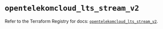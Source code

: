 # `opentelekomcloud_lts_stream_v2`

Refer to the Terraform Registry for docs: [`opentelekomcloud_lts_stream_v2`](https://registry.terraform.io/providers/opentelekomcloud/opentelekomcloud/1.36.50/docs/resources/lts_stream_v2).

